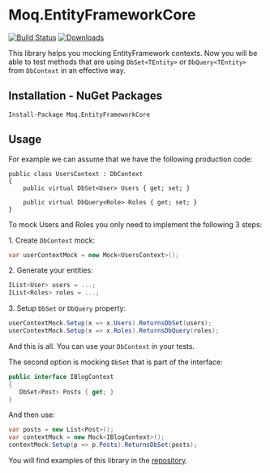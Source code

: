# Moq.EntityFrameworkCore
[![Build Status](https://dev.azure.com/OpenSource-jankowskimichalpl/Moq.EntityFrameworkCore/_apis/build/status/MichalJankowskii.Moq.EntityFrameworkCore?branchName=master)](https://dev.azure.com/OpenSource-jankowskimichalpl/Moq.EntityFrameworkCore/_build/latest?definitionId=1&branchName=master)
[![Downloads](https://img.shields.io/nuget/dt/Moq.EntityFrameworkCore.svg)](https://www.nuget.org/packages/Moq.EntityFrameworkCore/)

This library helps you mocking EntityFramework contexts. Now you will be able to test methods that are using `DbSet<TEntity>` or `DbQuery<TEntity>` from `DbContext` in an effective way.
## Installation - NuGet Packages
```
Install-Package Moq.EntityFrameworkCore
```

## Usage
For example we can assume that we have the following production code:
```
public class UsersContext : DbContext
{
    public virtual DbSet<User> Users { get; set; }

    public virtual DbQuery<Role> Roles { get; set; }
}
```

To mock Users and Roles you only need to implement the following 3 steps:

1\. Create `DbContext` mock:
```csharp
var userContextMock = new Mock<UsersContext>();
```
2\. Generate your entities:
```csharp
IList<User> users = ...;
IList<Roles> roles = ...;
```
3\. Setup `DbSet` or `DbQuery` property:
```csharp
userContextMock.Setup(x => x.Users).ReturnsDbSet(users);
userContextMock.Setup(x => x.Roles).ReturnsDbQuery(roles);
```

And this is all. You can use your `DbContext` in your tests.

The second option is mocking `DbSet` that is part of the interface:
```csharp
public interface IBlogContext
{
   DbSet<Post> Posts { get; }
}
```

And then use:
```csharp
var posts = new List<Post>();
var contextMock = new Mock<IBlogContext>();
contextMock.Setup(p => p.Posts).ReturnsDbSet(posts);
```
You will find examples of this library in the [repository](https://github.com/MichalJankowskii/Moq.EntityFrameworkCore/blob/master/src/Moq.EntityFrameworkCore.Examples/UsersServiceTest.cs).
